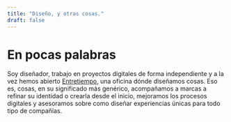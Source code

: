 ```yaml
---
title: "Diseño, y otras cosas."
draft: false
---
```


# En pocas palabras  
Soy diseñador, trabajo en proyectos digitales de forma independiente y a la vez hemos abierto [Entretiempo](https://entretiempo.studio), una oficina dónde diseñamos cosas. Eso es, cosas, en su significado más genérico, acompañamos a marcas a refinar su identidad o crearla desde el inicio, mejoramos los procesos digitales y asesoramos sobre como diseñar experiencias únicas para todo tipo de compañías.




